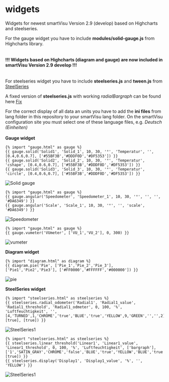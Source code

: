 # widgets
Widgets for newest smartVisu Version 2.9 (develop) based on Highcharts and steelseries.

For the gauge widget you have to include **modules/solid-gauge.js** from Highcharts library.
<br />
<br />
<br />
**!!! Widgets based on Highcharts (diagram and gauge) are now included in smartVisu Version 2.9 develop !!!**
<br />
<br />
<br />
For steelseries widget you have to include **steelseries.js** and **tween.js** from [SteelSeries](https://github.com/HanSolo/SteelSeries-Canvas)

A fixed version of **steelseries.js** with working *radialBargraph* can be found here [Fix](https://github.com/HansMustermann/SteelSeries-Canvas)
 
For the correct display of all data an units you have to add the **ini files** from lang folder in this repository to your smartVisu lang folder.
On the smartVisu configuration site you must select one of these language files, e.g. *Deutsch (Einheiten)*
<br />
<br />
**Gauge widget**
```
{% import "gauge.html" as gauge %}
{{ gauge.solid('Solid1', 'Solid_1', 10, 30, '°', 'Temperatur', '', [0.4,0.6,0.7], ['#55BF3B','#DDDF0D','#DF5353']) }}
{{ gauge.solid('Solid2', 'Solid_2', 10, 30, '°', 'Temperatur', 'cshape', [0.4,0.6,0.7], ['#55BF3B','#DDDF0D','#DF5353']) }}
{{ gauge.solid('Solid3', 'Solid_3', 10, 30, '°', 'Temperatur', 'circle', [0.4,0.6,0.7], ['#55BF3B','#DDDF0D','#DF5353']) }}
```
![Solid gauge](https://cloud.githubusercontent.com/assets/25583254/22646863/bf53c0a2-ec6e-11e6-8599-fdb392d68329.jpg)
```
{% import "gauge.html" as gauge %}
{{ gauge.angular('Speedometer', 'Speedometer_1', 10, 30, '°', '', '', '#DA6349') }}
{{ gauge.angular('Scale', 'Scale_1', 10, 30, '°', '', 'scale', '#DA6349') }}
```
![Speedometer](https://cloud.githubusercontent.com/assets/25583254/22646867/c5e73066-ec6e-11e6-8727-14efe20eb22f.JPG)
```
{% import "gauge.html" as gauge %}
{{ gauge.vumeter('VUmeter', ['VU_1','VU_2'], 0, 300) }}
```
![vumeter](https://cloud.githubusercontent.com/assets/25583254/22646876/d10ebaea-ec6e-11e6-96c2-a716c1fe9938.JPG)

**Diagram widget**
```
{% import "diagram.html" as diagram %}
{{ diagram.pie('Pie', ['Pie_1','Pie_2','Pie_3'], ['Pie1','Pie2','Pie3'], ['#FF0000','#FFFFFF','#000000']) }}
```
![pie](https://cloud.githubusercontent.com/assets/25583254/22646871/ca91e732-ec6e-11e6-986e-fa6a5aa26b99.JPG)

**SteelSeries widget**
```
{% import "steelseries.html" as steelseries %}
{{ steelseries.radial_odometer('Radial1', 'Radial1_value', 'Radial1_threshold', 'Radial1_odmeter', 0, 100, '%', 'Luftfeuchtigkeit', '', [4,'TURNED',1,'CHROME','true','BLUE','true','YELLOW',9,'GREEN','','',2], [true], [true]) }}
```
![SteelSeries1](https://cloud.githubusercontent.com/assets/25583254/22647562/9286c73c-ec72-11e6-832a-d1a2d07d4f8f.JPG)
```
{% import "steelseries.html" as steelseries %}
{{ steelseries.linear_threshold('Linear1', 'Linear1_value', 'Linear1_threshold', 0, 100, '%', 'Luftfeuchtigkeit', ['bargraph'], ['1','SATIN_GRAY','CHROME','false','BLUE','true','YELLOW','BLUE','true'], [true]) }}
{{ steelseries.display('Display1', 'Display1_value', '%', '', 'YELLOW') }}
```
![SteelSeries1](https://cloud.githubusercontent.com/assets/25583254/22647565/956aff22-ec72-11e6-8ce7-fddb53aeb13b.JPG)
